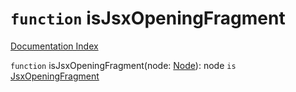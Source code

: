 # `function` isJsxOpeningFragment

[Documentation Index](../README.md)

`function` isJsxOpeningFragment(node: [Node](../interface.Node/README.md)): node `is` [JsxOpeningFragment](../interface.JsxOpeningFragment/README.md)

